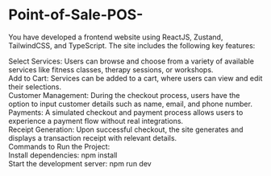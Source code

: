 # Point-of-Sale-POS-
You have developed a frontend website using ReactJS, Zustand, TailwindCSS, and TypeScript. The site includes the following key features:

Select Services: Users can browse and choose from a variety of available services like fitness classes, therapy sessions, or workshops.
<br/>
Add to Cart: Services can be added to a cart, where users can view and edit their selections.
<br/>
Customer Management: During the checkout process, users have the option to input customer details such as name, email, and phone number.
<br/>
Payments: A simulated checkout and payment process allows users to experience a payment flow without real integrations.
<br/>
Receipt Generation: Upon successful checkout, the site generates and displays a transaction receipt with relevant details.
<br/>
Commands to Run the Project:
<br/>
Install dependencies: npm install
<br/>
Start the development server: npm run dev
